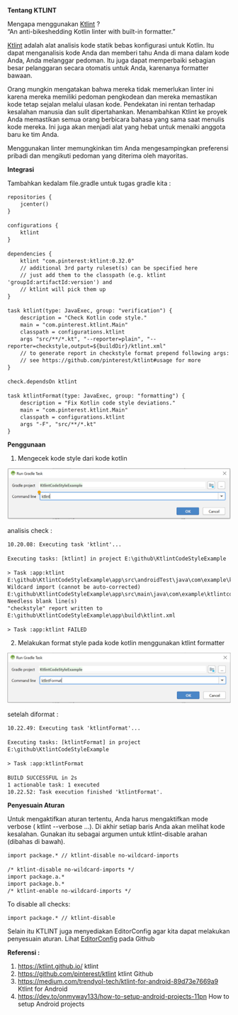 **Tentang KTLINT**

Mengapa menggunakan [Ktlint](https://ktlint.github.io/) ?\
“An anti-bikeshedding Kotlin linter with built-in formatter.”

[Ktlint](https://ktlint.github.io/) adalah alat analisis kode statik bebas konfigurasi untuk Kotlin. Itu dapat menganalisis kode Anda dan memberi tahu Anda di mana dalam kode Anda, Anda melanggar pedoman. Itu juga dapat memperbaiki sebagian besar pelanggaran secara otomatis untuk Anda, karenanya formatter bawaan.

Orang mungkin mengatakan bahwa mereka tidak memerlukan linter ini karena mereka memiliki pedoman pengkodean dan mereka memastikan kode tetap sejalan melalui ulasan kode. Pendekatan ini rentan terhadap kesalahan manusia dan sulit dipertahankan. Menambahkan Ktlint ke proyek Anda memastikan semua orang berbicara bahasa yang sama saat menulis kode mereka. Ini juga akan menjadi alat yang hebat untuk menaiki anggota baru ke tim Anda.

Menggunakan linter memungkinkan tim Anda mengesampingkan preferensi pribadi dan mengikuti pedoman yang diterima oleh mayoritas.

**Integrasi**

Tambahkan kedalam file.gradle untuk tugas gradle kita :

```
repositories {
    jcenter()
}

configurations {
    ktlint
}

dependencies {
    ktlint "com.pinterest:ktlint:0.32.0"
    // additional 3rd party ruleset(s) can be specified here
    // just add them to the classpath (e.g. ktlint 'groupId:artifactId:version') and
    // ktlint will pick them up
}

task ktlint(type: JavaExec, group: "verification") {
    description = "Check Kotlin code style."
    main = "com.pinterest.ktlint.Main"
    classpath = configurations.ktlint
    args "src/**/*.kt", "--reporter=plain", "--reporter=checkstyle,output=${buildDir}/ktlint.xml"
    // to generate report in checkstyle format prepend following args:
    // see https://github.com/pinterest/ktlint#usage for more
}

check.dependsOn ktlint

task ktlintFormat(type: JavaExec, group: "formatting") {
    description = "Fix Kotlin code style deviations."
    main = "com.pinterest.ktlint.Main"
    classpath = configurations.ktlint
    args "-F", "src/**/*.kt"
}

```

**Penggunaan**

1.	Mengecek kode style dari kode kotlin

![alt text](https://github.com/udindn/image/blob/master/ktlintcheck.png "Ktlint")

analisis check :

```
10.20.08: Executing task 'ktlint'...

Executing tasks: [ktlint] in project E:\github\KtlintCodeStyleExample

> Task :app:ktlint
E:\github\KtlintCodeStyleExample\app\src\androidTest\java\com\example\ktlintcodestyleexample\ExampleInstrumentedTest.kt:5:1: Wildcard import (cannot be auto-corrected)
E:\github\KtlintCodeStyleExample\app\src\main\java\com\example\ktlintcodestyleexample\MainActivity.kt:11:1: Needless blank line(s)
"checkstyle" report written to E:\github\KtlintCodeStyleExample\app\build\ktlint.xml

> Task :app:ktlint FAILED
```

2.	Melakukan format style pada kode kotlin menggunakan ktlint formatter

![alt text](https://github.com/udindn/image/blob/master/ktlintformat.png "tlint Format")

setelah diformat :

```
10.22.49: Executing task 'ktlintFormat'...

Executing tasks: [ktlintFormat] in project E:\github\KtlintCodeStyleExample

> Task :app:ktlintFormat

BUILD SUCCESSFUL in 2s
1 actionable task: 1 executed
10.22.52: Task execution finished 'ktlintFormat'.
```

**Penyesuain Aturan**

Untuk mengaktifkan aturan tertentu, Anda harus mengaktifkan mode verbose ( ktlint --verbose ...). Di akhir setiap baris Anda akan melihat kode kesalahan. Gunakan itu sebagai argumen untuk ktlint-disable arahan (dibahas di bawah).

```
import package.* // ktlint-disable no-wildcard-imports

/* ktlint-disable no-wildcard-imports */
import package.a.*
import package.b.*
/* ktlint-enable no-wildcard-imports */
```
To disable all checks:

```
import package.* // ktlint-disable
```
Selain itu KTLINT juga menyediakan EditorConfig agar kita dapat melakukan penyesuain aturan. Lihat [EditorConfig](https://github.com/pinterest/ktlint) pada Github

**Referensi :**
1. https://ktlint.github.io/ ktlint
2. https://github.com/pinterest/ktlint ktlint Github
3. https://medium.com/trendyol-tech/ktlint-for-android-89d73e7669a9 Ktlint for Android
4. https://dev.to/onmyway133/how-to-setup-android-projects-11pn How to setup Android projects

